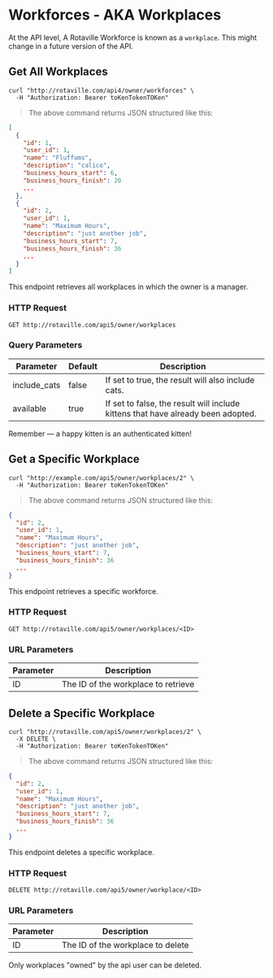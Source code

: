 # Workforces - AKA Workplaces

<aside class="notice">
At the API level, A Rotaville Workforce is known as a <code>workplace</code>.
This might change in a future version of the API. 
</aside>

## Get All Workplaces


```shell
curl "http://rotaville.com/api4/owner/workforces" \
  -H "Authorization: Bearer toKenTokenTOKen"
```

> The above command returns JSON structured like this:

```json
[
  {
    "id": 1,
    "user_id": 1,
    "name": "Fluffums",
    "description": "calico",
    "business_hours_start": 6,
    "business_hours_finish": 20
    ...
  },
  {
    "id": 2,
    "user_id": 1,
    "name": "Maximum Hours",
    "description": "just another job",
    "business_hours_start": 7,
    "business_hours_finish": 36
    ...
  }
]
```

This endpoint retrieves all workplaces in which the owner is a manager.

### HTTP Request

`GET http://rotaville.com/api5/owner/workplaces`

### Query Parameters

Parameter | Default | Description
--------- | ------- | -----------
include_cats | false | If set to true, the result will also include cats.
available | true | If set to false, the result will include kittens that have already been adopted.

<aside class="success">
Remember — a happy kitten is an authenticated kitten!
</aside>

## Get a Specific Workplace

```shell
curl "http://example.com/api5/owner/workplaces/2" \
  -H "Authorization: Bearer toKenTokenTOKen"
```


> The above command returns JSON structured like this:

```json
{
  "id": 2,
  "user_id": 1,
  "name": "Maximum Hours",
  "description": "just another job",
  "business_hours_start": 7,
  "business_hours_finish": 36
  ...
}
```

This endpoint retrieves a specific workforce.


### HTTP Request

`GET http://rotaville.com/api5/owner/workplaces/<ID>`

### URL Parameters

Parameter | Description
--------- | -----------
ID | The ID of the workplace to retrieve

## Delete a Specific Workplace

```shell
curl "http://rotaville.com/api5/owner/workplaces/2" \
  -X DELETE \
  -H "Authorization: Bearer toKenTokenTOKen"
```


> The above command returns JSON structured like this:

```json
{
  "id": 2,
  "user_id": 1,
  "name": "Maximum Hours",
  "description": "just another job",
  "business_hours_start": 7,
  "business_hours_finish": 36
  ...
}
```

This endpoint deletes a specific workplace.

### HTTP Request

`DELETE http://rotaville.com/api5/owner/workplace/<ID>`

### URL Parameters

Parameter | Description
--------- | -----------
ID | The ID of the workplace to delete

<aside class="warning">Only workplaces "owned" by the api user can be deleted.</aside>

